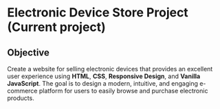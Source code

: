 # Electronic Device Store Project (Current project)

## Objective
Create a website for selling electronic devices that provides an excellent user experience using **HTML**, **CSS**, **Responsive Design**, and **Vanilla JavaScript**. The goal is to design a modern, intuitive, and engaging e-commerce platform for users to easily browse and purchase electronic products.

